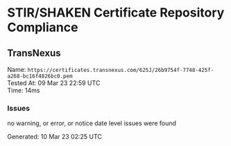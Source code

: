 # STIR/SHAKEN Certificate Repository Compliance

## TransNexus

Name: `https://certificates.transnexus.com/625J/26b9754f-7748-425f-a268-bc16f4826bc0.pem`\
Tested At: 09 Mar 23 22:59 UTC\
Time: 14ms

### Issues

no warning, or error, or notice date level issues were found

Generated: 10 Mar 23 02:25 UTC